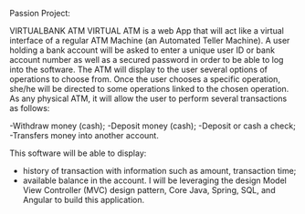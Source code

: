 Passion Project: 

VIRTUALBANK ATM VIRTUAL ATM is a web App that will act like a virtual interface of a regular ATM Machine (an Automated Teller Machine). 
A user holding a bank account will be asked to enter a unique user ID or bank account number as well as a secured password in order to be able to log into the software. 
The ATM will display to the user several options of operations to choose from. Once the user chooses a specific operation, she/he will be directed to some operations linked to the chosen operation. 
As any physical ATM, it will allow the user to perform several transactions as follows:

-Withdraw money (cash);
-Deposit money (cash);
-Deposit or cash a check;
-Transfers money into another account.

This software will be able to display:
- history of transaction with information such as amount, transaction time;
- available balance in the account. I will be leveraging the design Model View Controller (MVC) design pattern, Core Java, Spring, SQL, and Angular to build this application.